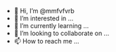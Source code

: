 - 👋 Hi, I’m @mmfvfvrb
- 👀 I’m interested in ...
- 🌱 I’m currently learning ...
- 💞️ I’m looking to collaborate on ...
- 📫 How to reach me ...

<!---
mmfvfvrb/mmfvfvrb is a ✨ special ✨ repository because its `README.md` (this file) appears on your GitHub profile.
You can click the Preview link to take a look at your changes.
--->
